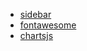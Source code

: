 - [sidebar](https://reactjsexample.com/react-side-nav-component/)
- [fontawesome](https://github.com/FortAwesome/react-fontawesome)
- [chartsjs](https://github.com/jerairrest/react-chartjs-2)